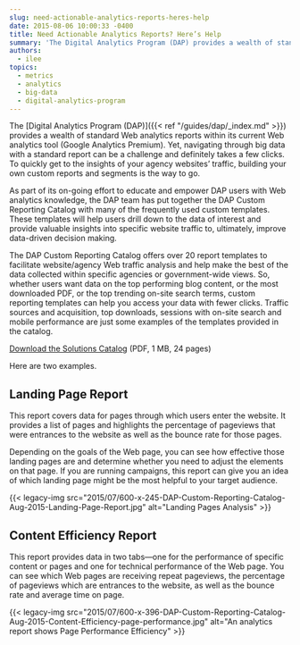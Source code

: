 ```yaml
---
slug: need-actionable-analytics-reports-heres-help
date: 2015-08-06 10:00:33 -0400
title: Need Actionable Analytics Reports? Here’s Help
summary: 'The Digital Analytics Program (DAP) provides a wealth of standard Web analytics reports within its current Web analytics tool (Google Analytics Premium). Yet, navigating through big data with a standard report can be a challenge and definitely takes a few clicks. To quickly get to the insights of your agency websites&#8217; traffic, building your own'
authors:
  - ilee
topics:
  - metrics
  - analytics
  - big-data
  - digital-analytics-program
---
```


The [Digital Analytics Program (DAP)]({{< ref "/guides/dap/_index.md" >}}) provides a wealth of standard Web analytics reports within its current Web analytics tool (Google Analytics Premium). Yet, navigating through big data with a standard report can be a challenge and definitely takes a few clicks. To quickly get to the insights of your agency websites&#8217; traffic, building your own custom reports and segments is the way to go.

As part of its on-going effort to educate and empower DAP users with Web analytics knowledge, the DAP team has put together the DAP Custom Reporting Catalog with many of the frequently used custom templates. These templates will help users drill down to the data of interest and provide valuable insights into specific website traffic to, ultimately, improve data-driven decision making.

The DAP Custom Reporting Catalog offers over 20 report templates to facilitate website/agency Web traffic analysis and help make the best of the data collected within specific agencies or government-wide views. So, whether users want data on the top performing blog content, or the most downloaded PDF, or the top trending on-site search terms, custom reporting templates can help you access your data with fewer clicks. Traffic sources and acquisition, top downloads, sessions with on-site search and mobile performance are just some examples of the templates provided in the catalog.

[Download the Solutions Catalog](https://s3.amazonaws.com/digitalgov/_legacy-img/2015/08/DAPReportingSolutionsCatalog082015.pdf) (PDF, 1 MB, 24 pages)

Here are two examples.

## Landing Page Report

This report covers data for pages through which users enter the website. It provides a list of pages and highlights the percentage of pageviews that were entrances to the website as well as the bounce rate for those pages.

Depending on the goals of the Web page, you can see how effective those landing pages are and determine whether you need to adjust the elements on that page. If you are running campaigns, this report can give you an idea of which landing page might be the most helpful to your target audience.

{{< legacy-img src="2015/07/600-x-245-DAP-Custom-Reporting-Catalog-Aug-2015-Landing-Page-Report.jpg" alt="Landing Pages Analysis" >}}

## Content Efficiency Report

This report provides data in two tabs—one for the performance of specific content or pages and one for technical performance of the Web page. You can see which Web pages are receiving repeat pageviews, the percentage of pageviews which are entrances to the website, as well as the bounce rate and average time on page.

{{< legacy-img src="2015/07/600-x-396-DAP-Custom-Reporting-Catalog-Aug-2015-Content-Efficiency-page-performance.jpg" alt="An analytics report shows Page Performance Efficiency" >}}
